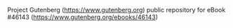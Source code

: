 Project Gutenberg (https://www.gutenberg.org) public repository for eBook #46143 (https://www.gutenberg.org/ebooks/46143)
